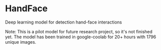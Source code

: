 # HandFace
Deep learning model for detection hand-face interactions

Note: This is a pilot model for future research project, so it's not finished yet. 
The model has been trained in google-coolab for 20+ hours with 1796 unique images. 


